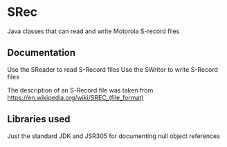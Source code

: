 # SRec
Java classes that can read and write Motorola S-record files


## Documentation

Use the SReader to read S-Record files
Use the SWriter to write S-Record files

The description of an S-Record file was taken from https://en.wikipedia.org/wiki/SREC_(file_format)

			
		
## Libraries used

Just the standard JDK and JSR305 for documenting null object references